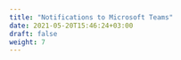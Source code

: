 ```yaml
---
title: "Notifications to Microsoft Teams"
date: 2021-05-20T15:46:24+03:00
draft: false
weight: 7
---
```


